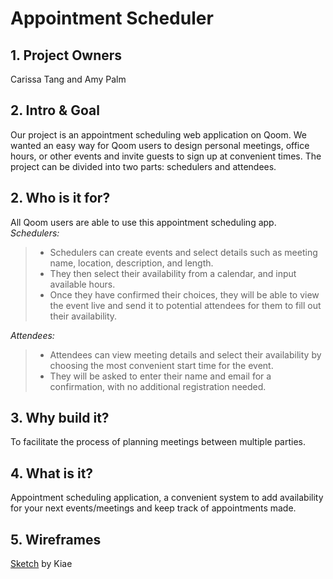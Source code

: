 # Appointment Scheduler

## 1. Project Owners

Carissa Tang and Amy Palm

## 2. Intro & Goal

Our project is an appointment scheduling web application on Qoom. We wanted an easy way for Qoom users to design personal meetings, office hours, or other events and invite guests to sign up at convenient times. The project can be divided into two parts: schedulers and attendees.

## 2. Who is it for?

 All Qoom users are able to use this appointment scheduling app.
*Schedulers:*
> - Schedulers can create events and select details such as meeting name, location, description, and length. 
> - They then select their availability from a calendar, and input available hours. 
> - Once they have confirmed their choices, they will be able to view the event live and send it to potential attendees for them to fill out their availability. 

*Attendees:*
> - Attendees can view meeting details and select their availability by choosing the most convenient start time for the event. 
> - They will be asked to enter their name and email for a confirmation, with no additional registration needed. 

## 3. Why build it?

To facilitate the process of planning meetings between multiple parties.

## 4. What is it?

Appointment scheduling application, a convenient system to add availability for your next events/meetings and keep track of appointments made. 


## 5. Wireframes

[Sketch](https://www.sketch.com/s/ccc95fe8-758e-4f1c-9c7d-a6fd4fa175a8) by Kiae
